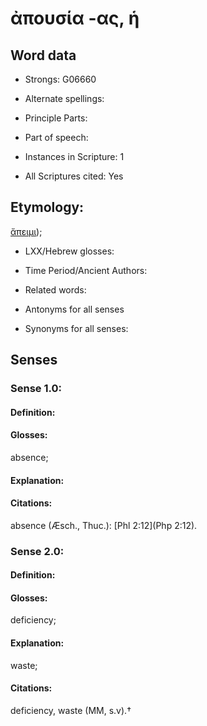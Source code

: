 # ἀπουσία -ας, ἡ

<!-- Status: S2=NeedsEdits -->
<!-- Lexica used for edits:   -->

## Word data

* Strongs: G06660

* Alternate spellings:



* Principle Parts: 


* Part of speech: 


* Instances in Scripture: 1

* All Scriptures cited: Yes

## Etymology: 

[ἄπειμι]());

* LXX/Hebrew glosses: 


* Time Period/Ancient Authors: 


* Related words: 

* Antonyms for all senses

* Synonyms for all senses: 


## Senses 


### Sense  1.0: 

#### Definition: 

#### Glosses: 

absence; 

#### Explanation: 


#### Citations: 

absence (Æsch., Thuc.): [Phl 2:12](Php 2:12).

### Sense  2.0: 

#### Definition: 

#### Glosses: 

deficiency; 

#### Explanation: 

waste; 

#### Citations: 

deficiency, waste (MM, s.v).†
